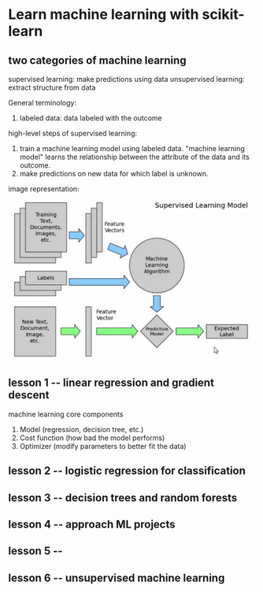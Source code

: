 # Learn machine learning with scikit-learn

## two categories of machine learning

supervised learning: make predictions using data
unsupervised learning: extract structure from data

General terminology:

1. labeled data: data labeled with the outcome

high-level steps of supervised learning:

1. train a machine learning model using labeled data.
"machine learning model" learns the relationship between the attribute of the data and its outcome.
2. make predictions on new data for which label is unknown.

image representation:
![Alt text](image.png)

## lesson 1 -- linear regression and gradient descent

machine learning core components

1. Model (regression, decision tree, etc.)
2. Cost function (how bad the model performs)
3. Optimizer (modify parameters to better fit the data)

## lesson 2 -- logistic regression for classification

## lesson 3 -- decision trees and random forests

## lesson 4 -- approach ML projects

## lesson 5 --

## lesson 6 -- unsupervised machine learning
